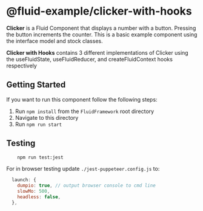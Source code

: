 # @fluid-example/clicker-with-hooks

**Clicker** is a Fluid Component that displays a number with a button. Pressing the button
increments the counter. This is a basic example component using the interface model and stock
classes.

**Clicker with Hooks** contains 3 different implementations of Clicker using the useFluidState, useFluidReducer, and createFluidContext hooks respectively

## Getting Started

If you want to run this component follow the following steps:

1. Run `npm install` from the `FluidFramework` root directory
2. Navigate to this directory
3. Run `npm run start`

## Testing

```bash
    npm run test:jest
```

For in browser testing update `./jest-puppeteer.config.js` to:

```javascript
  launch: {
    dumpio: true, // output browser console to cmd line
    slowMo: 500,
    headless: false,
  },
```
